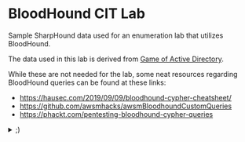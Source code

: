 # BloodHound CIT Lab

Sample SharpHound data used for an enumeration lab that utilizes BloodHound.

The data used in this lab is derived from [Game of Active Directory](https://github.com/Orange-Cyberdefense/GOAD).

While these are not needed for the lab, some neat resources regarding BloodHound queries can be found at these links:
- https://hausec.com/2019/09/09/bloodhound-cypher-cheatsheet/
- https://github.com/awsmhacks/awsmBloodhoundCustomQueries
- https://phackt.com/pentesting-bloodhound-cypher-queries

<details>
<summary>;)</summary>
  
  `MATCH p=(m:User)-[r:AdminTo]->(n:Computer) RETURN m.name, n.name ORDER BY m.name`
</details>
